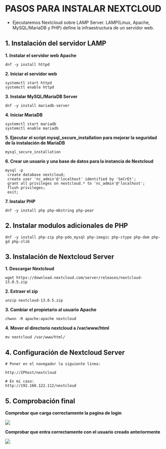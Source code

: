 # PASOS PARA INSTALAR NEXTCLOUD

- Ejecutaremos Nextcloud sobre LAMP Server. LAMP(Linux, Apache, MySQL/MariaDB y PHP) define la infraestructura de un servidor web.


## 1. Instalación del servidor LAMP

**1. Instalar el servidor web Apache**

```
dnf -y install httpd
```

**2. Iniciar el servidor web**

```
systemctl start httpd
systemctl enable httpd
```

**3. Instalar MySQL/MariaDB Server**

```
dnf -y install mariadb-server
```

**4. Iniciar MariaDB**

```
systemctl start mariadb
systemctl enable mariadb
```

**5. Ejecutar el script mysql_secure_installation para mejorar la seguridad de la instalación de MariaDB**

```
mysql_secure_installation
```

**6. Crear un usuario y una base de datos para la instancia de Nextcloud**

```
mysql -p
 create database nextcloud;
 create user 'nc_admin'@'localhost' identified by 'SeCrEt';
 grant all privileges on nextcloud.* to 'nc_admin'@'localhost';
 flush privileges;
 exit;
```

**7. Instalar PHP**

```
dnf -y install php php-mbstring php-pear
```

## 2. Instalar modulos adicionales de PHP

```
dnf -y install php-zip php-pdo_mysql php-imagic php-ctype php-dom php-gd php-zlib
```

## 3. Instalación de Nextcloud Server

**1. Descargar Nextcloud**

```
wget https://download.nextcloud.com/server/releases/nextcloud-13.0.5.zip
```

**2. Extraer el zip**

```
unzip nextcloud-13.0.5.zip
```

**3. Cambiar el propietario al usuario Apache**

```
chwon -R apache:apache nextcloud
```

**4. Mover el directorio nextcloud a /var/www/html**

```
mv nextcloud /var/www/html/
```

## 4. Configuración de Nextcloud Server

```
# Poner en el navegador la siguiente linea:

http://IPhost/nextcloud

# En mi caso:
http://192.168.122.112/nextcloud
```

## 5. Comprobación final

**Comprobar que carga correctamente la pagina de login**

![](../img/nextcloud/login.png)

**Comprobar que entra correctamente con el usuario creado anteriormente**

![](../img/nextcloud/nextcloud.png)





